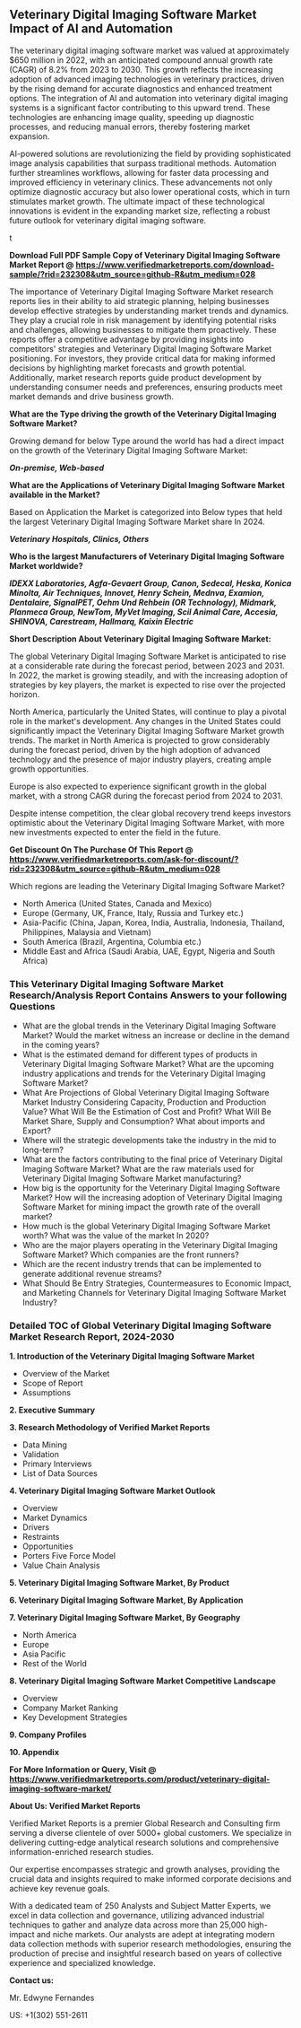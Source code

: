 <h2>Veterinary Digital Imaging Software Market Impact of AI and Automation</h2><p>The veterinary digital imaging software market was valued at approximately $650 million in 2022, with an anticipated compound annual growth rate (CAGR) of 8.2% from 2023 to 2030. This growth reflects the increasing adoption of advanced imaging technologies in veterinary practices, driven by the rising demand for accurate diagnostics and enhanced treatment options. The integration of AI and automation into veterinary digital imaging systems is a significant factor contributing to this upward trend. These technologies are enhancing image quality, speeding up diagnostic processes, and reducing manual errors, thereby fostering market expansion.</p><p>AI-powered solutions are revolutionizing the field by providing sophisticated image analysis capabilities that surpass traditional methods. Automation further streamlines workflows, allowing for faster data processing and improved efficiency in veterinary clinics. These advancements not only optimize diagnostic accuracy but also lower operational costs, which in turn stimulates market growth. The ultimate impact of these technological innovations is evident in the expanding market size, reflecting a robust future outlook for veterinary digital imaging software.</p>t</p><p id="" class=""><strong>Download Full PDF Sample Copy of Veterinary Digital Imaging Software Market Report @ <a href="https://www.verifiedmarketreports.com/download-sample/?rid=232308&utm_source=github-R&utm_medium=028" target="_blank">https://www.verifiedmarketreports.com/download-sample/?rid=232308&utm_source=github-R&utm_medium=028</a></strong></p><p>The importance of&nbsp;Veterinary Digital Imaging Software Market research reports lies in their ability to aid strategic planning, helping businesses develop effective strategies by understanding market trends and dynamics. They play a crucial role in risk management by identifying potential risks and challenges, allowing businesses to mitigate them proactively. These reports offer a competitive advantage by providing insights into competitors' strategies and Veterinary Digital Imaging Software Market positioning. For investors, they provide critical data for making informed decisions by highlighting market forecasts and growth potential. Additionally, market research reports guide product development by understanding consumer needs and preferences, ensuring products meet market demands and drive business growth.</p><p><strong>What are the&nbsp;Type driving the growth of the Veterinary Digital Imaging Software Market?</strong></p><p id="" class="">Growing demand for below Type around the world has had a direct impact on the growth of the Veterinary Digital Imaging Software Market:</p><em><strong>On-premise, Web-based</strong></em></p><strong>What are the&nbsp;Applications&nbsp;of Veterinary Digital Imaging Software Market available in the Market?</strong></p><p id="" class="">Based on Application the Market is categorized into Below types that held the largest Veterinary Digital Imaging Software Market share In 2024.</p><em><strong>Veterinary Hospitals, Clinics, Others</strong></em></p><strong>Who is the largest Manufacturers of Veterinary Digital Imaging Software Market worldwide?</strong></p><p><em><strong>IDEXX Laboratories, Agfa-Gevaert Group, Canon, Sedecal, Heska, Konica Minolta, Air Techniques, Innovet, Henry Schein, Mednva, Examion, Dentalaire, SignalPET, Oehm Und Rehbein (OR Technology), Midmark, Planmeca Group, NewTom, MyVet Imaging, Scil Animal Care, Accesia, SHINOVA, Carestream, Hallmarq, Kaixin Electric</strong></em></p><p id="" class=""><strong>Short Description About Veterinary Digital Imaging Software Market:</strong></p><p>The global Veterinary Digital Imaging Software Market is anticipated to rise at a considerable rate during the forecast period, between 2023 and 2031. In 2022, the market is growing steadily, and with the increasing adoption of strategies by key players, the market is expected to rise over the projected horizon.</p><p>North America, particularly the United States, will continue to play a pivotal role in the market's development. Any changes in the United States could significantly impact the Veterinary Digital Imaging Software Market growth trends. The market in North America is projected to grow considerably during the forecast period, driven by the high adoption of advanced technology and the presence of major industry players, creating ample growth opportunities.</p><p>Europe is also expected to experience significant growth in the global market, with a strong CAGR during the forecast period from 2024 to 2031.</p><p>Despite intense competition, the clear global recovery trend keeps investors optimistic about the Veterinary Digital Imaging Software Market, with more new investments expected to enter the field in the future.</p><p id="" class=""><strong>Get Discount On The Purchase Of This Report @ <a href="https://www.verifiedmarketreports.com/ask-for-discount/?rid=232308&utm_source=github-R&utm_medium=028" target="_blank">https://www.verifiedmarketreports.com/ask-for-discount/?rid=232308&utm_source=github-R&utm_medium=028</a></strong></p>Which regions are leading the Veterinary Digital Imaging Software Market?</p><ul><li>North America (United States, Canada and Mexico)</li><li>Europe (Germany, UK, France, Italy, Russia and Turkey etc.)</li><li>Asia-Pacific (China, Japan, Korea, India, Australia, Indonesia, Thailand, Philippines, Malaysia and Vietnam)</li><li>South America (Brazil, Argentina, Columbia etc.)</li><li>Middle East and Africa (Saudi Arabia, UAE, Egypt, Nigeria and South Africa)</li></ul><h3 id="" class="">This Veterinary Digital Imaging Software Market Research/Analysis Report Contains Answers to your following Questions</h3><ul><li>What are the global trends in the Veterinary Digital Imaging Software Market? Would the market witness an increase or decline in the demand in the coming years?</li><li>What is the estimated demand for different types of products in Veterinary Digital Imaging Software Market? What are the upcoming industry applications and trends for the Veterinary Digital Imaging Software Market?</li><li>What Are Projections of Global Veterinary Digital Imaging Software Market Industry Considering Capacity, Production and Production Value? What Will Be the Estimation of Cost and Profit? What Will Be Market Share, Supply and Consumption? What about imports and Export?</li><li>Where will the strategic developments take the industry in the mid to long-term?</li><li>What are the factors contributing to the final price of Veterinary Digital Imaging Software Market? What are the raw materials used for Veterinary Digital Imaging Software Market manufacturing?</li><li>How big is the opportunity for the Veterinary Digital Imaging Software Market? How will the increasing adoption of Veterinary Digital Imaging Software Market for mining impact the growth rate of the overall market?</li><li>How much is the global Veterinary Digital Imaging Software Market worth? What was the value of the market In 2020?</li><li>Who are the major players operating in the Veterinary Digital Imaging Software Market? Which companies are the front runners?</li><li>Which are the recent industry trends that can be implemented to generate additional revenue streams?</li><li>What Should Be Entry Strategies, Countermeasures to Economic Impact, and Marketing Channels for Veterinary Digital Imaging Software Market Industry?</li></ul><h3 id="" class="">Detailed TOC of Global Veterinary Digital Imaging Software Market Research Report, 2024-2030</h3><p id="" class=""><strong>1. Introduction of the Veterinary Digital Imaging Software Market</strong></p><ul><li>Overview of the Market</li><li>Scope of Report</li><li>Assumptions</li></ul><p id="" class=""><strong>2. Executive Summary</strong></p><p id="" class=""><strong>3. Research Methodology of Verified Market Reports</strong></p><ul><li>Data Mining</li><li>Validation</li><li>Primary Interviews</li><li>List of Data Sources</li></ul><p id="" class=""><strong>4. Veterinary Digital Imaging Software Market Outlook</strong></p><ul><li>Overview</li><li>Market Dynamics</li><li>Drivers</li><li>Restraints</li><li>Opportunities</li><li>Porters Five Force Model</li><li>Value Chain Analysis</li></ul><p id="" class=""><strong>5. Veterinary Digital Imaging Software Market, By Product</strong></p><p id="" class=""><strong>6. Veterinary Digital Imaging Software Market, By Application</strong></p><p id="" class=""><strong>7. Veterinary Digital Imaging Software Market, By Geography</strong></p><ul><li>North America</li><li>Europe</li><li>Asia Pacific</li><li>Rest of the World</li></ul><p id="" class=""><strong>8. Veterinary Digital Imaging Software Market Competitive Landscape</strong></p><ul><li>Overview</li><li>Company Market Ranking</li><li>Key Development Strategies</li></ul><p id="" class=""><strong>9. Company Profiles</strong></p><p id="" class=""><strong>10. Appendix</strong></p><p id="" class=""><strong>For More Information or Query, Visit @ <a href="https://www.verifiedmarketreports.com/product/veterinary-digital-imaging-software-market/" target="_blank">https://www.verifiedmarketreports.com/product/veterinary-digital-imaging-software-market/</a></strong></p><p id="" class=""><strong>About Us: Verified Market Reports</strong></p><p id="" class="">Verified Market Reports is a premier Global Research and Consulting firm serving a diverse clientele of over 5000+ global customers. We specialize in delivering cutting-edge analytical research solutions and comprehensive information-enriched research studies.</p><p id="" class="">Our expertise encompasses strategic and growth analyses, providing the crucial data and insights required to make informed corporate decisions and achieve key revenue goals.</p><p id="" class="">With a dedicated team of 250 Analysts and Subject Matter Experts, we excel in data collection and governance, utilizing advanced industrial techniques to gather and analyze data across more than 25,000 high-impact and niche markets. Our analysts are adept at integrating modern data collection methods with superior research methodologies, ensuring the production of precise and insightful research based on years of collective experience and specialized knowledge.</p><p id="" class=""><strong>Contact us:</strong></p><p id="" class="">Mr. Edwyne Fernandes</p><p id="" class="">US: +1(302) 551-2611</p>